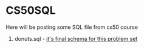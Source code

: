 # CS50SQL
 Here will be posting some SQL file from cs50 course

1. donuts.sql - [it's final schema for this problem set](https://cs50.harvard.edu/sql/2024/psets/2/donuts/)
